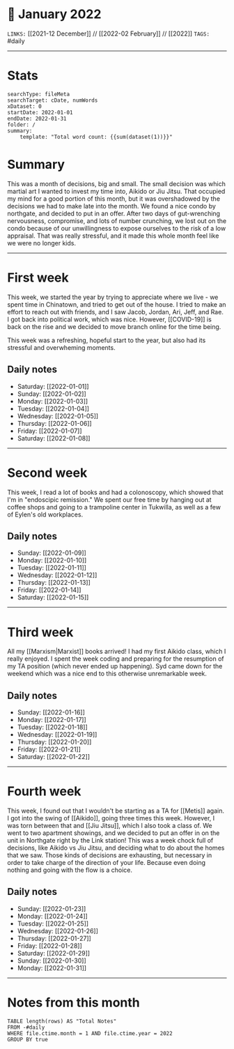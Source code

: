 # 📅 January 2022
`LINKS:` [[2021-12 December]] // [[2022-02 February]] // [[2022]]
`TAGS:` #daily 

---
# Stats
```tracker
searchType: fileMeta
searchTarget: cDate, numWords
xDataset: 0
startDate: 2022-01-01
endDate: 2022-01-31
folder: /
summary:
    template: "Total word count: {{sum(dataset(1))}}"
```

# Summary
This was a month of decisions, big and small. The small decision was which martial art I wanted to invest my time into, Aikido or Jiu Jitsu. That occupied my mind for a good portion of this month, but it was overshadowed by the decisions we had to make late into the month. We found a nice condo by northgate, and decided to put in an offer. After two days of gut-wrenching nervousness, compromise, and lots of number crunching, we lost out on the condo because of our unwillingness to expose ourselves to the risk of a low appraisal. That was really stressful, and it made this whole month feel like we were no longer kids. 

---
# First week
This week, we started the year by trying to appreciate where we live - we spent time in Chinatown, and tried to get out of the house. I tried to make an effort to reach out with friends, and I saw Jacob, Jordan, Ari, Jeff, and Rae. I got back into political work, which was nice. However, [[COVID-19]] is back on the rise and we decided to move branch online for the time being. 

This week was a refreshing, hopeful start to the year, but also had its stressful and overwheming moments. 

## Daily notes
- Saturday: [[2022-01-01]]
- Sunday: [[2022-01-02]]
- Monday: [[2022-01-03]]
- Tuesday: [[2022-01-04]]
- Wednesday: [[2022-01-05]]
- Thursday: [[2022-01-06]]
- Friday: [[2022-01-07]]
- Saturday: [[2022-01-08]]

---
# Second week
This week, I read a lot of books and had a colonoscopy, which showed that I'm in "endoscipic remission." We spent our free time by hanging out at coffee shops and going to a trampoline center in Tukwilla, as well as a few of Eylen's old workplaces. 

## Daily notes
- Sunday: [[2022-01-09]]
- Monday: [[2022-01-10]]
- Tuesday: [[2022-01-11]]
- Wednesday: [[2022-01-12]]
- Thursday: [[2022-01-13]]
- Friday: [[2022-01-14]]
- Saturday: [[2022-01-15]]

---
# Third week
All my [[Marxism|Marxist]] books arrived! I had my first Aikido class, which I really enjoyed. I spent the week coding and preparing for the resumption of my TA position (which never ended up happening). Syd came down for the weekend which was a nice end to this otherwise unremarkable week. 

## Daily notes
- Sunday: [[2022-01-16]]
- Monday: [[2022-01-17]]
- Tuesday: [[2022-01-18]]
- Wednesday: [[2022-01-19]]
- Thursday: [[2022-01-20]]
- Friday: [[2022-01-21]]
- Saturday: [[2022-01-22]]

---
# Fourth week
This week, I found out that I wouldn't be starting as a TA for [[Metis]] again. I got into the swing of [[Aikido]], going three times this week. However, I was torn between that and [[Jiu Jitsu]], which I also took a class of. We went to two apartment showings, and we decided to put an offer in on the unit in Northgate right by the Link station! This was a week chock full of decisions, like Aikido vs Jiu Jitsu, and deciding what to do about the homes that we saw. Those kinds of decisions are exhausting, but necessary in order to take charge of the direction of your life. Because even doing nothing and going with the flow is a choice. 

## Daily notes
- Sunday: [[2022-01-23]]
- Monday: [[2022-01-24]]
- Tuesday: [[2022-01-25]]
- Wednesday: [[2022-01-26]]
- Thursday: [[2022-01-27]]
- Friday: [[2022-01-28]]
- Saturday: [[2022-01-29]]
- Sunday: [[2022-01-30]]
- Monday: [[2022-01-31]]

---
# Notes from this month
```dataview
TABLE length(rows) AS "Total Notes"
FROM -#daily
WHERE file.ctime.month = 1 AND file.ctime.year = 2022
GROUP BY true
```